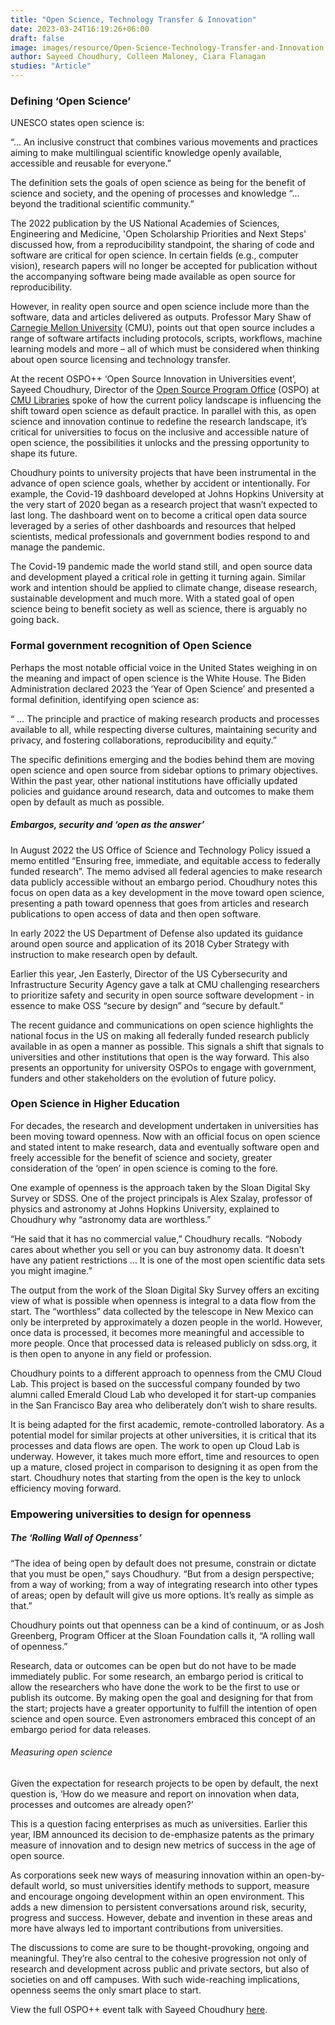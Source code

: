 ```yaml
---
title: "Open Science, Technology Transfer & Innovation"
date: 2023-03-24T16:19:26+06:00
draft: false
image: images/resource/Open-Science-Technology-Transfer-and-Innovation.png
author: Sayeed Choudhury, Colleen Maloney, Ciara Flanagan
studies: "Article"
---
```



### Defining ‘Open Science’

UNESCO states open science is:

“... An inclusive construct that combines various movements and practices aiming to make multilingual scientific knowledge openly available, accessible and reusable for everyone.”

The definition sets the goals of open science as being for the benefit of science and society, and the opening of processes and knowledge “... beyond the traditional scientific community.”

The 2022 publication by the US National Academies of Sciences, Engineering and Medicine, 'Open Scholarship Priorities and Next Steps' discussed how, from a reproducibility standpoint, the sharing of code and software are critical for open science. In certain fields (e.g., computer vision), research papers will no longer be accepted for publication without the accompanying software being made available as open source for reproducibility.

However, in reality open source and open science include more than the software, data and articles delivered as outputs. Professor Mary Shaw of [Carnegie Mellon University](https://www.cmu.edu/) (CMU), points out that open source includes a range of software artifacts including protocols, scripts, workflows, machine learning models and more – all of which must be considered when thinking about open source licensing and technology transfer.

At the recent OSPO++ ‘Open Source Innovation in Universities event’, Sayeed Choudhury, Director of the [Open Source Program Office](https://www.library.cmu.edu/service/ospo) (OSPO) at [CMU Libraries](https://www.library.cmu.edu/) spoke of how the current policy landscape is influencing the shift toward open science as default practice. In parallel with this, as open science and innovation continue to redefine the research landscape, it’s critical for universities to focus on the inclusive and accessible nature of open science, the possibilities it unlocks and the pressing opportunity to shape its future.

Choudhury points to university projects that have been instrumental in the advance of open science goals, whether by accident or intentionally. For example, the Covid-19 dashboard developed at Johns Hopkins University at the very start of 2020 began as a research project that wasn’t expected to last long. The dashboard went on to become a critical open data source leveraged by a series of other dashboards and resources that helped scientists, medical professionals and government bodies respond to and manage the pandemic. 

The Covid-19 pandemic made the world stand still, and open source data and development played a critical role in getting it turning again. Similar work and intention should be applied to climate change, disease research, sustainable development and much more. With a stated goal of open science being to benefit society as well as science, there is arguably no going back.

### Formal government recognition of Open Science

Perhaps the most notable official voice in the United States weighing in on the meaning and impact of open science is the White House. The Biden Administration declared 2023 the ‘Year of Open Science’ and presented a formal definition, identifying open science as:

“ … The principle and practice of making research products and processes available to all, while respecting diverse cultures, maintaining security and privacy, and fostering collaborations, reproducibility and equity.”

The specific definitions emerging and the bodies behind them are moving open science and open source from sidebar options to primary objectives. Within the past year, other national institutions have officially updated policies and guidance around research, data and outcomes to make them open by default as much as possible. 

##### Embargos, security and ‘open as the answer’

In August 2022 the US Office of Science and Technology Policy issued a memo entitled “Ensuring free, immediate, and equitable access to federally funded research”. The memo advised all federal agencies to make research data publicly accessible without an embargo period. Choudhury notes this focus on open data as a key development in the move toward open science, presenting a path toward openness that goes from articles and research publications to open access of data and then open software.

In early 2022 the US Department of Defense also updated its guidance around open source and application of its 2018 Cyber Strategy with instruction to make research open by default. 

Earlier this year, Jen Easterly, Director of the US Cybersecurity and Infrastructure Security Agency gave a talk at CMU challenging researchers to prioritize safety and security in open source software development - in essence to make OSS “secure by design” and “secure by default.” 

The recent guidance and communications on open science highlights the national focus in the US on making all federally funded research publicly available in as open a manner as possible. This signals a shift that signals to universities and other institutions that open is the way forward. This also presents an opportunity for university OSPOs to engage with government, funders and other stakeholders on the evolution of future policy.

### Open Science in Higher Education

For decades, the research and development undertaken in universities has been moving toward openness. Now with an official focus on open science and stated intent to make research, data and eventually software open and freely accessible for the benefit of science and society, greater consideration of the ‘open’ in open science is coming to the fore.

One example of openness is the approach taken by the Sloan Digital Sky Survey or SDSS. One of the project principals is Alex Szalay, professor of physics and astronomy at Johns Hopkins University, explained to Choudhury why “astronomy data are worthless.” 

“He said that it has no commercial value,” Choudhury recalls. “Nobody cares about whether you sell or you can buy astronomy data. It doesn't have any patient restrictions … It is one of the most open scientific data sets you might imagine.”

The output from the work of the Sloan Digital Sky Survey offers an exciting view of what is possible when openness is integral to a data flow from the start. The “worthless” data collected by the telescope in New Mexico can only be interpreted by approximately a dozen people in the world. However, once data is processed, it becomes more meaningful and accessible to more people. Once that processed data is released publicly on sdss.org, it is then open to anyone in any field or profession.

Choudhury points to a different approach to openness from the CMU Cloud Lab. This project is based on the successful company founded by two alumni called Emerald Cloud Lab who developed it for start-up companies in the San Francisco Bay area who deliberately don’t wish to share results. 

It is being adapted for the first academic, remote-controlled laboratory. As a potential model for similar projects at other universities, it is critical that its processes and data flows are open. The work to open up Cloud Lab is underway. However, it takes much more effort, time and resources to open up a mature, closed project in comparison to designing it as open from the start. Choudhury notes that starting from the open is the key to unlock efficiency moving forward.

### Empowering universities to design for openness

##### The ‘Rolling Wall of Openness’

“The idea of being open by default does not presume, constrain or dictate that you must be open,” says Choudhury. “But from a design perspective; from a way of working; from a way of integrating research into other types of areas; open by default will give us more options. It’s really as simple as that.”

Choudhury points out that openness can be a kind of continuum, or as Josh Greenberg, Program Officer at the Sloan Foundation calls it, “A rolling wall of openness.” 

Research, data or outcomes can be open but do not have to be made immediately public. For some research, an embargo period is critical to allow the researchers who have done the work to be the first to use or publish its outcome. By making open the goal and designing for that from the start; projects have a greater opportunity to fulfill the intention of open science and open source. Even astronomers embraced this concept of an embargo period for data releases.

###### Measuring open science

Given the expectation for research projects to be open by default, the next question is, ‘How do we measure and report on innovation when data, processes and outcomes are already open?’

This is a question facing enterprises as much as universities. Earlier this year, IBM announced its decision to de-emphasize patents as the primary measure of innovation and to design new metrics of success in the age of open source. 

As corporations seek new ways of measuring innovation within an open-by-default world, so must universities identify methods to support, measure and encourage ongoing development within an open environment. This adds a new dimension to persistent conversations around risk, security, progress and success. However, debate and invention in these areas and more have always led to important contributions from universities. 

The discussions to come are sure to be thought-provoking, ongoing and meaningful. They’re also central to the cohesive progression not only of research and development across public and private sectors, but also of societies on and off campuses. With such wide-reaching implications, openness seems the only smart place to start.

View the full OSPO++ event talk with Sayeed Choudhury [here](https://www.youtube.com/watch?v=qUEEo8tBmYc).